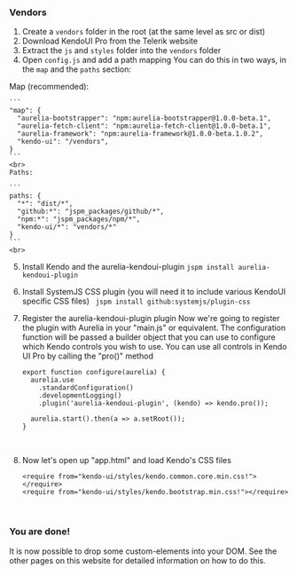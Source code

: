 ### Vendors

1. Create a `vendors` folder in the root (at the same level as src or dist)
2. Download KendoUI Pro from the Telerik website
3. Extract the `js` and `styles` folder into the `vendors` folder
4. Open `config.js` and add a path mapping
  You can do this in two ways, in the `map` and the `paths` section:

  Map (recommended):

    ```
    "map": {
      "aurelia-bootstrapper": "npm:aurelia-bootstrapper@1.0.0-beta.1",
      "aurelia-fetch-client": "npm:aurelia-fetch-client@1.0.0-beta.1",
      "aurelia-framework": "npm:aurelia-framework@1.0.0-beta.1.0.2",
      "kendo-ui": "/vendors",
    }
    ```
    <br>
    Paths:

    ```
    paths: {
      "*": "dist/*",
      "github:*": "jspm_packages/github/*",
      "npm:*": "jspm_packages/npm/*",
      "kendo-ui/*": "vendors/*"
    }
    ```
    <br>
5. Install Kendo and the aurelia-kendoui-plugin
`jspm install aurelia-kendoui-plugin`

6. Install SystemJS CSS plugin (you will need it to include various KendoUI specific CSS files)
` jspm install github:systemjs/plugin-css`

7. Register the aurelia-kendoui-plugin plugin
Now we're going to register the plugin with Aurelia in your "main.js" or equivalent. The configuration function will be passed a builder object that you can use to configure which Kendo controls you wish to use. You can use all controls in Kendo UI Pro by calling the "pro()" method

    ```
    export function configure(aurelia) {
      aurelia.use
        .standardConfiguration()
        .developmentLogging()
        .plugin('aurelia-kendoui-plugin', (kendo) => kendo.pro());

      aurelia.start().then(a => a.setRoot());
    }
    ```
    <br>
8. Now let's open up "app.html" and load Kendo's CSS files

    ```
    <require from="kendo-ui/styles/kendo.common.core.min.css!"></require>
    <require from="kendo-ui/styles/kendo.bootstrap.min.css!"></require>
    ```
    <br>
### You are done!
It is now possible to drop some custom-elements into your DOM. See the other pages on this website for detailed information on how to do this.
